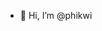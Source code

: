 - 👋 Hi, I’m @phikwi




<!---
phikwi/phikwi is a ✨ special ✨ repository because its `README.md` (this file) appears on your GitHub profile.
You can click the Preview link to take a look at your changes.
--->
